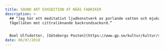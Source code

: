 ```yaml
---
title: SOUND ART EXHIBITION AT NÄÄS FABRIKER
description: >
  ## “Jag hör ett meditativt ljudkonstverk av porlande vatten och mjuka
  fågelläten mot cittraliknande backrundsackord.”


  Boel Ulfsdotter, [Göteborgs Posten](https://www.gp.se/kultur/kultur/s%C3%B6mmerskornas-historia-ljuder-p%C3%A5-n%C3%A4%C3%A4s-1.6942359)
date: 06/07/2018
---
```

